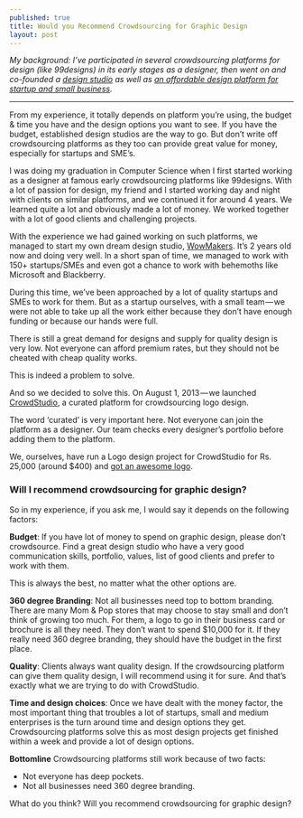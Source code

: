 ```yaml
---
published: true
title: Would you Recommend Crowdsourcing for Graphic Design
layout: post
---
```


_My background: I’ve participated in several crowdsourcing platforms for design (like 99designs) in its early stages as a designer, then went on and co-founded a [design studio](wowmakers.com) as well as [an affordable design platform for startup and small business](crowdstudio.in)._

---

From my experience, it totally depends on platform you’re using, the budget & time you have and the design options you want to see. If you have the budget, established design studios are the way to go. But don’t write off crowdsourcing platforms as they too can provide great value for money, especially for startups and SME’s.

I was doing my graduation in Computer Science when I first started working as a designer at famous early crowdsourcing platforms like 99designs. With a lot of passion for design, my friend and I started working day and night with clients on similar platforms, and we continued it for around 4 years. We learned quite a lot and obviously made a lot of money. We worked together with a lot of good clients and challenging projects.

With the experience we had gained working on such platforms, we managed to start my own dream design studio, [WowMakers](wowmakers.com). It’s 2 years old now and doing very well. In a short span of time, we managed to work with 150+ startups/SMEs and even got a chance to work with behemoths like Microsoft and Blackberry.

During this time, we’ve been approached by a lot of quality startups and SMEs to work for them. But as a startup ourselves, with a small team — we were not able to take up all the work either because they don’t have enough funding or because our hands were full.

There is still a great demand for designs and supply for quality design is very low. Not everyone can afford premium rates, but they should not be cheated with cheap quality works.

This is indeed a problem to solve.

And so we decided to solve this. On August 1, 2013 — we launched [CrowdStudio](crowdstudio.in), a curated platform for crowdsourcing logo design.

The word ‘curated’ is very important here. Not everyone can join the platform as a designer. Our team checks every designer’s portfolio before adding them to the platform.

We, ourselves, have run a Logo design project for CrowdStudio for Rs. 25,000 (around $400) and [got an awesome logo](http://crowdstudio.in/projects/logo-for-crowdstudio).

### Will I recommend crowdsourcing for graphic design?
So in my experience, if you ask me, I would say it depends on the following factors:

**Budget**: If you have lot of money to spend on graphic design, please don’t crowdsource. Find a great design studio who have a very good communication skills, portfolio, values, list of good clients and prefer to work with them.

This is always the best, no matter what the other options are.

**360 degree Branding**: Not all businesses need top to bottom branding. There are many Mom & Pop stores that may choose to stay small and don’t think of growing too much. For them, a logo to go in their business card or brochure is all they need. They don’t want to spend $10,000 for it. If they really need 360 degree branding, they should have the budget in the first place.

**Quality**: Clients always want quality design. If the crowdsourcing platform can give them quality design, I will recommend using it for sure. And that’s exactly what we are trying to do with CrowdStudio.

**Time and design choices**: Once we have dealt with the money factor, the most important thing that troubles a lot of startups, small and medium enterprises is the turn around time and design options they get. Crowdsourcing platforms solve this as most design projects get finished within a week and provide a lot of design options.

**Bottomline**
Crowdsourcing platforms still work because of two facts:

- Not everyone has deep pockets.
- Not all businesses need 360 degree branding.

What do you think? Will you recommend crowdsourcing for graphic design?